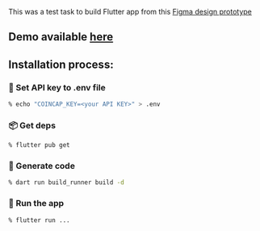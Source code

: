 This was a test task to build Flutter app from this [Figma design prototype](https://www.figma.com/design/W9r6y2DnZvkwCNhsVM1TDx/Untitled--Copy-)

## Demo available [here](https://siamgames.dev/coincap/)

## Installation process:

### 🔑 Set API key to .env file 
```bash
% echo "COINCAP_KEY=<your API KEY>" > .env
```

### 📦 Get deps 
```bash
% flutter pub get
```

### 🤖 Generate code 
```bash
% dart run build_runner build -d
```

### 🚀 Run the app 
```bash
% flutter run ...
```
